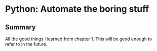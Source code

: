 # Python: Automate the boring stuff

## Summary

All the good things I learned from chapter 1.  This will be good enough to refer to in the future.
